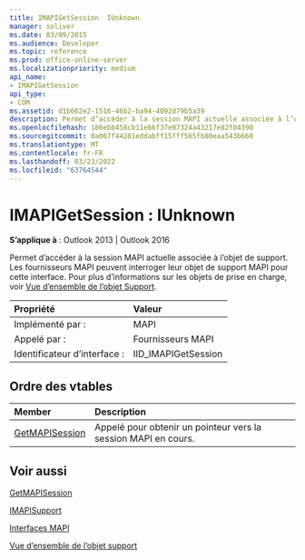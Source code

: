 ```yaml
---
title: IMAPIGetSession  IUnknown
manager: soliver
ms.date: 03/09/2015
ms.audience: Developer
ms.topic: reference
ms.prod: office-online-server
ms.localizationpriority: medium
api_name:
- IMAPIGetSession
api_type:
- COM
ms.assetid: d1b662e2-1516-46b2-ba94-4092d79b5a39
description: Permet d’accéder à la session MAPI actuelle associée à l’objet de support. Les fournisseurs MAPI peuvent interroger leur objet de support MAPI pour cette interface.
ms.openlocfilehash: 186ebb458cb11e66f37e07324a43217e82f04390
ms.sourcegitcommit: 0a067f44281eddabff15fff565fb80eaa543b660
ms.translationtype: MT
ms.contentlocale: fr-FR
ms.lasthandoff: 03/23/2022
ms.locfileid: "63764544"
---
```

# <a name="imapigetsession--iunknown"></a>IMAPIGetSession : IUnknown

  
  
**S’applique à** : Outlook 2013 | Outlook 2016 
  
Permet d’accéder à la session MAPI actuelle associée à l’objet de support. Les fournisseurs MAPI peuvent interroger leur objet de support MAPI pour cette interface. Pour plus d’informations sur les objets de prise en charge, voir [Vue d’ensemble de l’objet Support](support-object-overview.md).
  
|Propriété |Valeur |
|:-----|:-----|
|Implémenté par :  <br/> |MAPI  <br/> |
|Appelé par :  <br/> |Fournisseurs MAPI  <br/> |
|Identificateur d’interface :  <br/> |IID_IMAPIGetSession  <br/> |
   
## <a name="vtable-order"></a>Ordre des vtables

|Member |Description |
|:-----|:-----|
|[GetMAPISession](imapigetsession-getmapisession.md) <br/> |Appelé pour obtenir un pointeur vers la session MAPI en cours. |
   
## <a name="see-also"></a>Voir aussi



[GetMAPISession](imapigetsession-getmapisession.md)
  
[IMAPISupport](imapisupportiunknown.md)


[Interfaces MAPI](mapi-interfaces.md)
  
[Vue d’ensemble de l’objet support](support-object-overview.md)

